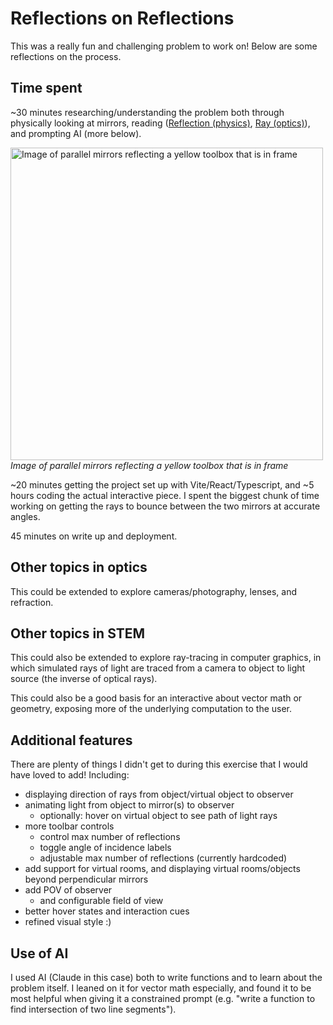 # Reflections on Reflections
This was a really fun and challenging problem to work on! Below are some reflections on the process.

## Time spent
~30 minutes researching/understanding the problem both through physically looking at mirrors, reading ([Reflection (physics)](https://en.wikipedia.org/wiki/Reflection_(physics)), [Ray (optics)](https://en.wikipedia.org/wiki/Ray_(optics))), and prompting AI (more below).

<img src="https://github.com/user-attachments/assets/c8d3b462-33d6-4f69-bf23-55c6499048ca" alt="Image of parallel mirrors reflecting a yellow toolbox that is in frame" height="500">
<br/>
<em>Image of parallel mirrors reflecting a yellow toolbox that is in frame</em>

~20 minutes getting the project set up with Vite/React/Typescript, and ~5 hours coding the actual interactive piece. I spent the biggest chunk of time working on getting the rays to bounce between the two mirrors at accurate angles. 

45 minutes on write up and deployment.

## Other topics in optics
This could be extended to explore cameras/photography, lenses, and refraction.

## Other topics in STEM
This could also be extended to explore ray-tracing in computer graphics, in which simulated rays of light are traced from a camera to object to light source (the inverse of optical rays).

This could also be a good basis for an interactive about vector math or geometry, exposing more of the underlying computation to the user.

## Additional features
There are plenty of things I didn't get to during this exercise that I would have loved to add! Including:
- displaying direction of rays from object/virtual object to observer
- animating light from object to mirror(s) to observer
  - optionally: hover on virtual object to see path of light rays
- more toolbar controls
  - control max number of reflections
  - toggle angle of incidence labels
  - adjustable max number of reflections (currently hardcoded)
- add support for virtual rooms, and displaying virtual rooms/objects beyond perpendicular mirrors  
- add POV of observer 
  - and configurable field of view
- better hover states and interaction cues
- refined visual style :) 

## Use of AI
I used AI (Claude in this case) both to write functions and to learn about the problem itself. I leaned on it for vector math especially, and found it to be most helpful when giving it a constrained prompt (e.g. "write a function to find intersection of two line segments"). 

